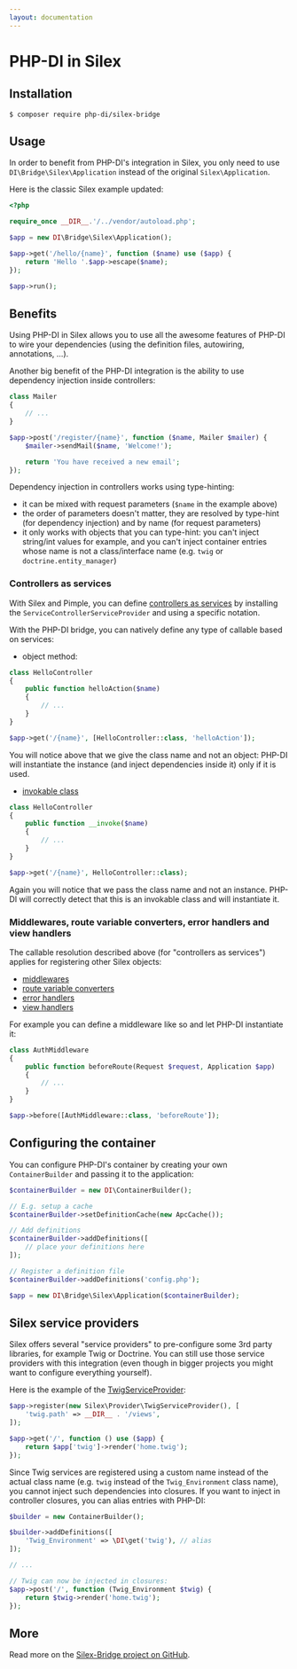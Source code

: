 ```yaml
---
layout: documentation
---
```


# PHP-DI in Silex

## Installation

```
$ composer require php-di/silex-bridge
```

## Usage

In order to benefit from PHP-DI's integration in Silex, you only need to use `DI\Bridge\Silex\Application` instead of the original `Silex\Application`.

Here is the classic Silex example updated:

```php
<?php

require_once __DIR__.'/../vendor/autoload.php';

$app = new DI\Bridge\Silex\Application();

$app->get('/hello/{name}', function ($name) use ($app) {
    return 'Hello '.$app->escape($name);
});

$app->run();
```

## Benefits

Using PHP-DI in Silex allows you to use all the awesome features of PHP-DI to wire your dependencies (using the definition files, autowiring, annotations, …).

Another big benefit of the PHP-DI integration is the ability to use dependency injection inside controllers:

```php
class Mailer
{
    // ...
}

$app->post('/register/{name}', function ($name, Mailer $mailer) {
    $mailer->sendMail($name, 'Welcome!');

    return 'You have received a new email';
});
```

Dependency injection in controllers works using type-hinting:

- it can be mixed with request parameters (`$name` in the example above)
- the order of parameters doesn't matter, they are resolved by type-hint (for dependency injection) and by name (for request parameters)
- it only works with objects that you can type-hint: you can't inject string/int values for example, and you can't inject container entries whose name is not a class/interface name (e.g. `twig` or `doctrine.entity_manager`)

### Controllers as services

With Silex and Pimple, you can define [controllers as services](http://silex.sensiolabs.org/doc/providers/service_controller.html) by installing the `ServiceControllerServiceProvider` and using a specific notation.

With the PHP-DI bridge, you can natively define any type of callable based on services:

- object method:

```php
class HelloController
{
    public function helloAction($name)
    {
        // ...
    }
}

$app->get('/{name}', [HelloController::class, 'helloAction']);
```

You will notice above that we give the class name and not an object: PHP-DI will instantiate the instance (and inject dependencies inside it) only if it is used.

- [invokable class](http://php.net/manual/en/language.types.callable.php)

```php
class HelloController
{
    public function __invoke($name)
    {
        // ...
    }
}

$app->get('/{name}', HelloController::class);
```

Again you will notice that we pass the class name and not an instance. PHP-DI will correctly detect that this is an invokable class and will instantiate it.

### Middlewares, route variable converters, error handlers and view handlers

The callable resolution described above (for "controllers as services") applies for registering other Silex objects:

- [middlewares](http://silex.sensiolabs.org/doc/middlewares.html)
- [route variable converters](http://silex.sensiolabs.org/doc/usage.html#route-variable-converters)
- [error handlers](http://silex.sensiolabs.org/doc/usage.html#error-handlers)
- [view handlers](http://silex.sensiolabs.org/doc/usage.html#view-handlers)

For example you can define a middleware like so and let PHP-DI instantiate it:

```php
class AuthMiddleware
{
    public function beforeRoute(Request $request, Application $app)
    {
        // ...
    }
}

$app->before([AuthMiddleware::class, 'beforeRoute']);
```

## Configuring the container

You can configure PHP-DI's container by creating your own `ContainerBuilder` and passing it to the application:

```php
$containerBuilder = new DI\ContainerBuilder();

// E.g. setup a cache
$containerBuilder->setDefinitionCache(new ApcCache());

// Add definitions
$containerBuilder->addDefinitions([
    // place your definitions here
]);

// Register a definition file
$containerBuilder->addDefinitions('config.php');

$app = new DI\Bridge\Silex\Application($containerBuilder);
```

## Silex service providers

Silex offers several "service providers" to pre-configure some 3rd party libraries, for example Twig or Doctrine. You can still use those service providers with this integration (even though in bigger projects you might want to configure everything yourself).

Here is the example of the [TwigServiceProvider](http://silex.sensiolabs.org/doc/providers/twig.html):

```php
$app->register(new Silex\Provider\TwigServiceProvider(), [
    'twig.path' => __DIR__ . '/views',
]);

$app->get('/', function () use ($app) {
    return $app['twig']->render('home.twig');
});
```

Since Twig services are registered using a custom name instead of the actual class name (e.g. `twig` instead of the `Twig_Environment` class name), you cannot inject such dependencies into closures. If you want to inject in controller closures, you can alias entries with PHP-DI:

```php
$builder = new ContainerBuilder();

$builder->addDefinitions([
    'Twig_Environment' => \DI\get('twig'), // alias
]);

// ...

// Twig can now be injected in closures:
$app->post('/', function (Twig_Environment $twig) {
    return $twig->render('home.twig');
});
```

## More

Read more on the [Silex-Bridge project on GitHub](https://github.com/PHP-DI/Silex-Bridge).
